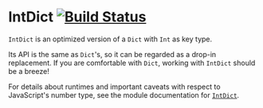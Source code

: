 # IntDict [![Build Status](https://travis-ci.org/elm-community/intdict.svg)](https://travis-ci.org/elm-community/intdict)

`IntDict` is an optimized version of a `Dict` with `Int` as key type. 

Its API is the same as `Dict`'s, so it can be regarded as a drop-in replacement.
If you are comfortable with `Dict`, working with `IntDict` should be a breeze!

For details about runtimes and important caveats with respect to JavaScript's number type, see the module documentation for [`IntDict`](https://package.elm-lang.org/packages/elm-community/intdict/latest/IntDict).
